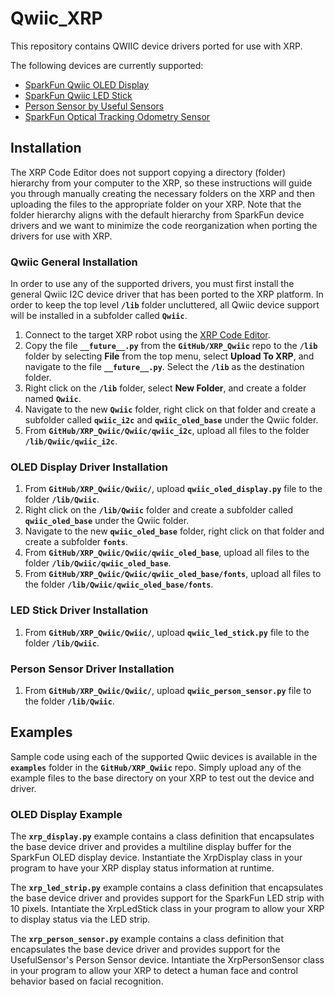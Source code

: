 # Qwiic_XRP

This repository contains QWIIC device drivers ported for use with XRP.

The following devices are currently supported:

* [SparkFun Qwiic OLED Display](https://www.sparkfun.com/products/24606)
* [	SparkFun Qwiic LED Stick](https://www.sparkfun.com/products/18354)
* [Person Sensor by Useful Sensors](https://www.sparkfun.com/products/21231)
* [SparkFun Optical Tracking Odometry Sensor](https://www.sparkfun.com/products/24904)

## Installation

The XRP Code Editor does not support copying a directory (folder) hierarchy from your computer to the XRP, so these instructions will guide you through manually creating the necessary folders on the XRP and then uploading the files to the appropriate folder on your XRP. Note that the folder hierarchy aligns with the default hierarchy from SparkFun device drivers and we want to minimize the code reorganization when porting the drivers for use with XRP.

### Qwiic General Installation

In order to use any of the supported drivers, you must first install the general Qwiic I2C device driver that has been ported to the XRP platform. In order to keep the top level **`/lib`** folder uncluttered, all Qwiic device support will be installed in a subfolder called **`Qwiic`**.

1. Connect to the target XRP robot using the [XRP Code Editor](https://xrpcode.wpi.edu/).
2. Copy the file **`__future__.py`** from the **`GitHub/XRP_Qwiic`** repo to the **`/lib`** folder by selecting **File** from the top menu, select **Upload To XRP**, and navigate to the file **`__future__.py`**. Select the **`/lib`** as the destination folder.
3. Right click on the **`/lib`** folder, select **New Folder**, and create a folder named **`Qwiic`**.
4. Navigate to the new **`Qwiic`** folder, right click on that folder and create a subfolder called **`qwiic_i2c`** and **`qwiic_oled_base`** under the Qwiic folder.
5. From **`GitHub/XRP_Qwiic/Qwiic/qwiic_i2c`**, upload all files to the folder **`/lib/Qwiic/qwiic_i2c`**.

### OLED Display Driver Installation

1. From **`GitHub/XRP_Qwiic/Qwiic/`**, upload **`qwiic_oled_display.py`** file to the folder **`/lib/Qwiic`**.
2. Right click on the **`/lib/Qwiic`** folder and create a subfolder called **`qwiic_oled_base`** under the Qwiic folder.
3. Navigate to the new **`qwiic_oled_base`** folder, right click on that folder and create a subfolder **`fonts`**.
4. From **`GitHub/XRP_Qwiic/Qwiic/qwiic_oled_base`**, upload all files to the folder **`/lib/Qwiic/qwiic_oled_base`**.
5. From **`GitHub/XRP_Qwiic/Qwiic/qwiic_oled_base/fonts`**, upload all files to the folder **`/lib/Qwiic/qwiic_oled_base/fonts`**.

### LED Stick Driver Installation

1. From **`GitHub/XRP_Qwiic/Qwiic/`**, upload **`qwiic_led_stick.py`** file to the folder **`/lib/Qwiic`**.

### Person Sensor Driver Installation

1. From **`GitHub/XRP_Qwiic/Qwiic/`**, upload **`qwiic_person_sensor.py`** file to the folder **`/lib/Qwiic`**.

## Examples

Sample code using each of the supported Qwiic devices is available in the **`examples`** folder in the **`GitHub/XRP_Qwiic`** repo. Simply upload any of the example files to the base directory on your XRP to test out the device and driver.

### OLED Display Example

The **`xrp_display.py`** example contains a class definition that encapsulates the base device driver and provides a multiline display buffer for the SparkFun OLED display device. Instantiate the XrpDisplay class in your program to have your XRP display status information at runtime.

The **`xrp_led_strip.py`** example contains a class definition that encapsulates the base device driver and provides support for the SparkFun LED strip with 10 pixels. Intantiate the XrpLedStick class in your program to allow your XRP to display status via the LED strip.

The **`xrp_person_sensor.py`** example contains a class definition that encapsulates the base device driver and provides support for the UsefulSensor's Person Sensor device. Intantiate the XrpPersonSensor class in your program to allow your XRP to detect a human face and control behavior based on facial recognition.




